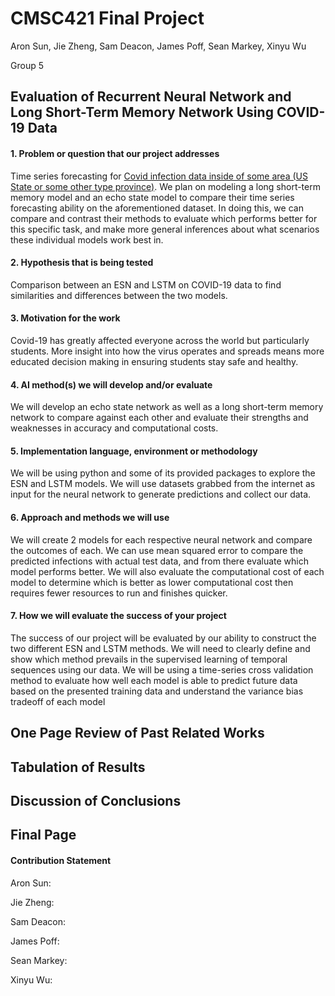 # CMSC421 Final Project
  Aron Sun, Jie Zheng, Sam Deacon, James Poff, Sean Markey, Xinyu Wu

  Group 5

## Evaluation of Recurrent Neural Network and Long Short-Term Memory Network Using COVID-19 Data

#### 1. Problem or question that our project addresses
  Time series forecasting for [Covid infection data inside of some area (US State or some other type
  province)](https://www.kaggle.com/fireballbyedimyrnmom/us-counties-covid-19-dataset). We plan on modeling a long short-term memory model and an echo state model to compare       their time series forecasting ability on the aforementioned dataset. In doing this, we can compare and contrast their
  methods to evaluate which performs better for this specific task, and make more general inferences
  about what scenarios these individual models work best in.
#### 2. Hypothesis that is being tested
  Comparison between an ESN and LSTM on COVID-19 data to find similarities and differences
  between the two models.
#### 3. Motivation for the work
  Covid-19 has greatly affected everyone across the world but particularly students. More insight into
  how the virus operates and spreads means more educated decision making in ensuring students stay
  safe and healthy.
#### 4. AI method(s) we will develop and/or evaluate
  We will develop an echo state network as well as a long short-term memory network to compare
  against each other and evaluate their strengths and weaknesses in accuracy and computational costs.
#### 5. Implementation language, environment or methodology
  We will be using python and some of its provided packages to explore the ESN and LSTM models.
  We will use datasets grabbed from the internet as input for the neural network to generate
  predictions and collect our data.
#### 6. Approach and methods we will use
  We will create 2 models for each respective neural network and compare the outcomes of each. We
  can use mean squared error to compare the predicted infections with actual test data, and from there
  evaluate which model performs better. We will also evaluate the computational cost of each model to 
  determine which is better as lower computational cost then requires fewer resources to run and finishes
  quicker.
#### 7. How we will evaluate the success of your project
  The success of our project will be evaluated by our ability to construct the two different ESN and
  LSTM methods. We will need to clearly define and show which method prevails in the supervised
  learning of temporal sequences using our data. We will be using a time-series cross validation
  method to evaluate how well each model is able to predict future data based on the presented training
  data and understand the variance bias tradeoff of each model


## One Page Review of Past Related Works






## Tabulation of Results






## Discussion of Conclusions






## Final Page
#### Contribution Statement
  Aron Sun:

  Jie Zheng:

  Sam Deacon:

  James Poff:

  Sean Markey: 

  Xinyu Wu:
